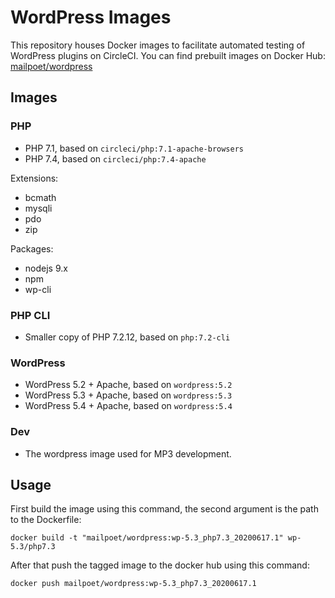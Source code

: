 # WordPress Images

This repository houses Docker images to facilitate automated testing of WordPress plugins on CircleCI.
You can find prebuilt images on Docker Hub: [mailpoet/wordpress](https://hub.docker.com/r/mailpoet/wordpress/)

## Images

### PHP

- PHP 7.1, based on `circleci/php:7.1-apache-browsers`
- PHP 7.4, based on `circleci/php:7.4-apache`

Extensions:

- bcmath
- mysqli
- pdo
- zip

Packages:

- nodejs 9.x
- npm
- wp-cli

### PHP CLI

- Smaller copy of PHP 7.2.12, based on `php:7.2-cli`

### WordPress

- WordPress 5.2 + Apache, based on `wordpress:5.2`
- WordPress 5.3 + Apache, based on `wordpress:5.3`
- WordPress 5.4 + Apache, based on `wordpress:5.4`

### Dev

- The wordpress image used for MP3 development.

## Usage

First build the image using this command, the second argument is the path to the Dockerfile:
```
docker build -t "mailpoet/wordpress:wp-5.3_php7.3_20200617.1" wp-5.3/php7.3
```


After that push the tagged image to the docker hub using this command:
```
docker push mailpoet/wordpress:wp-5.3_php7.3_20200617.1
```